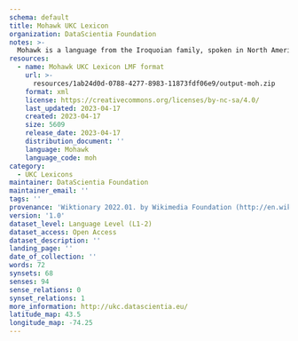 ```yaml
---
schema: default
title: Mohawk UKC Lexicon
organization: DataScientia Foundation
notes: >-
  Mohawk is a language from the Iroquoian family, spoken in North America. The UKC Lexicon of Mohawk is represented as a lexico-semantic network. It consists of words, word senses, synsets, as well as sense-level and synset-level relationships.
resources:
  - name: Mohawk UKC Lexicon LMF format
    url: >-
      resources/1ab24d0d-0788-4277-8983-11873fdf06e9/output-moh.zip
    format: xml
    license: https://creativecommons.org/licenses/by-nc-sa/4.0/
    last_updated: 2023-04-17
    created: 2023-04-17
    size: 5609
    release_date: 2023-04-17
    distribution_document: ''
    language: Mohawk
    language_code: moh
category:
  - UKC Lexicons
maintainer: DataScientia Foundation
maintainer_email: ''
tags: ''
provenance: 'Wiktionary 2022.01. by Wikimedia Foundation (http://en.wiktionary.org); CogNet 2.1 by Khuyagbaatar Batsuren, National University of Mongolia (http://cognet.ukc.disi.unitn.it); Native Languages of the Americas 2021.11. by Laura Redish and Orrin Lewis (http://www.native-languages.org); Princeton WordNet 2.1 by Princeton University (https://wordnet.princeton.edu)'
version: '1.0'
dataset_level: Language Level (L1-2)
dataset_access: Open Access
dataset_description: ''
landing_page: ''
date_of_collection: ''
words: 72
synsets: 68
senses: 94
sense_relations: 0
synset_relations: 1
more_information: http://ukc.datascientia.eu/
latitude_map: 43.5
longitude_map: -74.25
---
```

